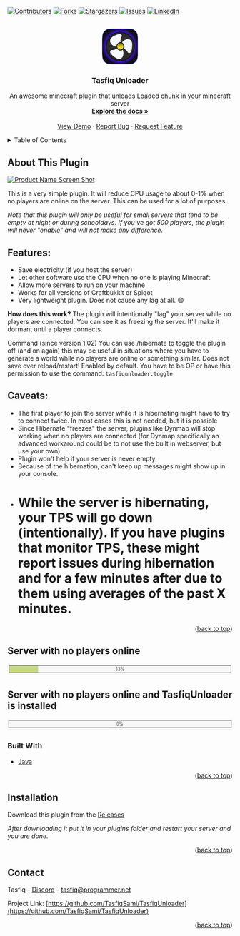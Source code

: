 <div id="top"></div>
<!--
*** Thanks for checking out the Best-README-Template. If you have a suggestion
*** that would make this better, please fork the repo and create a pull request
*** or simply open an issue with the tag "enhancement".
*** Don't forget to give the project a star!
*** Thanks again! Now go create something AMAZING! :D
-->



<!-- PROJECT SHIELDS -->
<!--
*** I'm using markdown "reference style" links for readability.
*** Reference links are enclosed in brackets [ ] instead of parentheses ( ).
*** See the bottom of this document for the declaration of the reference variables
*** for contributors-url, forks-url, etc. This is an optional, concise syntax you may use.
*** https://www.markdownguide.org/basic-syntax/#reference-style-links
-->
[![Contributors][contributors-shield]][contributors-url]
[![Forks][forks-shield]][forks-url]
[![Stargazers][stars-shield]][stars-url]
[![Issues][issues-shield]][issues-url]
[![LinkedIn][linkedin-shield]][linkedin-url]



<!-- PROJECT LOGO -->
<br />
<div align="center">
  <a href="https://github.com/TasfiqSami/TasfiqUnloader/">
    <img src="img/logo.png" alt="Logo" width="80" height="80">
  </a>

  <h3 align="center">Tasfiq Unloader</h3>

  <p align="center">
    An awesome minecraft plugin that unloads Loaded chunk in your minecraft server
    <br />
    <a href="https://github.com/TasfiqSami/TasfiqUnloader#readme"><strong>Explore the docs »</strong></a>
    <br />
    <br />
    <a href="https://github.com/TasfiqSami/TasfiqUnloader">View Demo</a>
    ·
    <a href="https://github.com/TasfiqSami/TasfiqUnloader/issues">Report Bug</a>
    ·
    <a href="https://github.com/TasfiqSami/TasfiqUnloader/issues">Request Feature</a>
  </p>
</div>



<!-- TABLE OF CONTENTS -->
<details>
  <summary>Table of Contents</summary>
  <ol>
    <li>
      <a href="#about-the-project">About The Plugin</a>
      <ul>
        <li><a href="#built-with">Built With</a></li>
      </ul>
    </li>
    <li>
      <a href="#getting-started">Getting Started</a>
      <ul>
        <li><a href="#installation">Installation</a></li>
      </ul>
    </li>
    <li><a href="#contact">Contact</a></li>
  </ol>
</details>



<!-- ABOUT THE PROJECT -->
## About This Plugin

[![Product Name Screen Shot][product-screenshot]](https://example.com)

This is a very simple plugin. It will reduce CPU usage to about 0-1% when no players are online on the server. This can be used for a lot of purposes.

*Note that this plugin will only be useful for small servers that tend to be empty at night or during schooldays. If you've got 500 players, the plugin will never "enable" and will not make any difference.*

## Features:
* Save electricity (if you host the server)
* Let other software use the CPU when no one is playing Minecraft.
* Allow more servers to run on your machine
* Works for all versions of Craftbukkit or Spigot
* Very lightweight plugin. Does not cause any lag at all. :smile:

**How does this work?**
The plugin will intentionally "lag" your server while no players are connected. You can see it as freezing the server. It'll make it dormant until a player connects.

Command (since version 1.02)
You can use /hibernate to toggle the plugin off (and on again) this may be useful in situations where you have to generate a world while no players are online or something similar. Does not save over reload/restart! Enabled by default.
You have to be OP or have this permission to use the command:
`tasfiqunloader.toggle`

## **Caveats:**
* The first player to join the server while it is hibernating might have to try to connect twice. In most cases this is not needed, but it is possible
* Since Hibernate "freezes" the server, plugins like Dynmap will stop working when no players are connected (for Dynmap specifically an advanced workaround could be to not use the built in webserver, but use your own)
* Plugin won't help if your server is never empty
* Because of the hibernation, can't keep up messages might show up in your console.
* # While the server is hibernating, your TPS will go down (intentionally). If you have plugins that monitor TPS, these might report issues during hibernation and for a few minutes after due to them using averages of the past X minutes.

<p align="right">(<a href="#top">back to top</a>)</p>

## Server with no players online
<img src="img/example1.png" alt="Example" width="626" height="23">

## Server with no players online and TasfiqUnloader is installed
<img src="img/example2.png" alt="Example" width="624" height="24">


### Built With


* [Java](https://www.java.com/en/)

<p align="right">(<a href="#top">back to top</a>)</p>


<!-- GETTING STARTED -->
## Installation

Download this plugin from the [Releases](https://github.com/TasfiqSami/TasfiqUnloader/releases)

_After downloading it put it in your plugins folder and restart your server and you are done._

<p align="right">(<a href="#top">back to top</a>)</p>


<!-- CONTACT -->
## Contact

Tasfiq - [Discord](https://discord.gg/kKQd6PJe22) - tasfiq@programmer.net

Project Link: [https://github.com/TasfiqSami/TasfiqUnloader](https://github.com/TasfiqSami/TasfiqUnloader)

<p align="right">(<a href="#top">back to top</a>)</p>



<!-- MARKDOWN LINKS & IMAGES -->
<!-- https://www.markdownguide.org/basic-syntax/#reference-style-links -->
[contributors-shield]: https://img.shields.io/github/contributors/othneildrew/Best-README-Template.svg?style=for-the-badge
[contributors-url]: https://github.com/tasfiqsami/TasfiqUnloader/graphs/contributors
[forks-shield]: https://img.shields.io/github/forks/othneildrew/Best-README-Template.svg?style=for-the-badge
[forks-url]: https://github.com/tasfiqsami/TasfiqUnloader/network/members
[stars-shield]: https://img.shields.io/github/stars/othneildrew/Best-README-Template.svg?style=for-the-badge
[stars-url]: https://github.com/tasfiqsami/TasfiqUnloader/stargazers
[issues-shield]: https://img.shields.io/github/issues/othneildrew/Best-README-Template.svg?style=for-the-badge
[issues-url]: https://github.com/tasfiqsami/TasfiqUnloader/issues
[linkedin-shield]: https://img.shields.io/badge/-LinkedIn-black.svg?style=for-the-badge&logo=linkedin&colorB=555
[linkedin-url]: https://bio.link/tasfiqah
[product-screenshot]: images/screenshot.png
